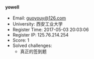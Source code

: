 #### yowell  

* Email: guoyouy@126.com  
* University: 西安工业大学  
* Register Time: 2017-05-03 20:03:06  
* Register IP: 125.76.214.254  
* Score: 1  
* Solved challenges: 
  * 真正的签到题  
